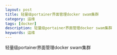 ```yaml
---
layout: post
title: 轻量级portainer界面管理docker swam集群
category: 运维
tags: [docker]
description: 轻量级portainer界面管理docker swam集群
keywords: 运维
---
```


轻量级portainer界面管理docker swam集群